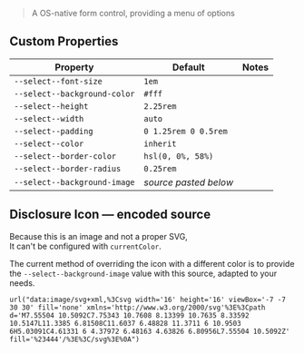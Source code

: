 > A OS-native form control, providing a menu of options

## Custom Properties

| Property                     | Default               | Notes |
| ---------------------------- | --------------------- | ----- |
| `--select--font-size`        | `1em`                 |       |
| `--select--background-color` | `#fff`                |       |
| `--select--height`           | `2.25rem`             |       |
| `--select--width`            | `auto`                |       |
| `--select--padding`          | `0 1.25rem 0 0.5rem`  |       |
| `--select--color`            | `inherit`             |       |
| `--select--border-color`     | `hsl(0, 0%, 58%)`     |       |
| `--select--border-radius`    | `0.25rem`             |       |
| `--select--background-image` | _source pasted below_ |       |

## Disclosure Icon — encoded source

Because this is an image and not a proper SVG,  
It can't be configured with `currentColor`.

The current method of overriding the icon with a different color is to provide the `--select--background-image` value with this source, adapted to your needs.

```
url("data:image/svg+xml,%3Csvg width='16' height='16' viewBox='-7 -7  30 30' fill='none' xmlns='http://www.w3.org/2000/svg'%3E%3Cpath d='M7.55504 10.5092C7.75343 10.7608 8.13399 10.7635 8.33592 10.5147L11.3385 6.81508C11.6037 6.48828 11.3711 6 10.9503 6H5.03091C4.61331 6 4.37972 6.48163 4.63826 6.80956L7.55504 10.5092Z' fill='%23444'/%3E%3C/svg%3E%0A")
```

